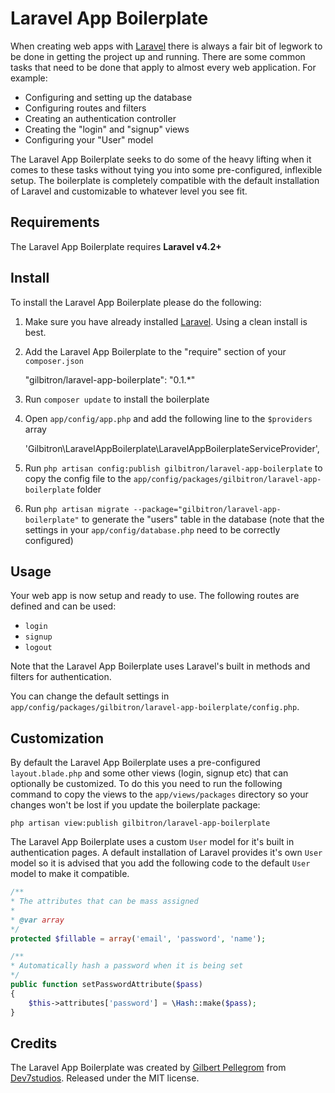 Laravel App Boilerplate
=======================

When creating web apps with [Laravel](http://laravel.com) there is always a fair bit of legwork to be
done in getting the project up and running. There are some common tasks that need to be done that
apply to almost every web application. For example:

* Configuring and setting up the database
* Configuring routes and filters
* Creating an authentication controller
* Creating the "login" and "signup" views
* Configuring your "User" model

The Laravel App Boilerplate seeks to do some of the heavy lifting when it comes to these tasks
without tying you into some pre-configured, inflexible setup. The boilerplate is completely
compatible with the default installation of Laravel and customizable to whatever level you see fit.

Requirements
------------

The Laravel App Boilerplate requires **Laravel v4.2+**

Install
-------

To install the Laravel App Boilerplate please do the following:

1. Make sure you have already installed [Laravel](http://laravel.com). Using a clean install is best.
2. Add the Laravel App Boilerplate to the "require" section of your `composer.json`

    "gilbitron/laravel-app-boilerplate": "0.1.*"

3. Run `composer update` to install the boilerplate
4. Open `app/config/app.php` and add the following line to the `$providers` array

	'Gilbitron\LaravelAppBoilerplate\LaravelAppBoilerplateServiceProvider',

5. Run `php artisan config:publish gilbitron/laravel-app-boilerplate` to copy the config file to the
`app/config/packages/gilbitron/laravel-app-boilerplate` folder
6. Run `php artisan migrate --package="gilbitron/laravel-app-boilerplate"` to generate the "users" table
in the database (note that the settings in your `app/config/database.php` need to be correctly configured)

Usage
-----

Your web app is now setup and ready to use. The following routes are defined and can be used:

* `login`
* `signup`
* `logout`

Note that the Laravel App Boilerplate uses Laravel's built in methods and filters for authentication.

You can change the default settings in `app/config/packages/gilbitron/laravel-app-boilerplate/config.php`.

Customization
-------------

By default the Laravel App Boilerplate uses a pre-configured `layout.blade.php` and some other views
(login, signup etc) that can optionally be customized. To do this you need to run the following command
to copy the views to the `app/views/packages` directory so your changes won't be lost if you update the
boilerplate package:

    php artisan view:publish gilbitron/laravel-app-boilerplate

The Laravel App Boilerplate uses a custom `User` model for it's built in authentication pages. A default
installation of Laravel provides it's own `User` model so it is advised that you add the following code to the
default `User` model to make it compatible.

```php
/**
* The attributes that can be mass assigned
*
* @var array
*/
protected $fillable = array('email', 'password', 'name');

/**
* Automatically hash a password when it is being set
*/
public function setPasswordAttribute($pass)
{
	$this->attributes['password'] = \Hash::make($pass);
}
```

Credits
-------

The Laravel App Boilerplate was created by [Gilbert Pellegrom](http://gilbert.pellegrom.me) from
[Dev7studios](http://dev7studios.com). Released under the MIT license.
